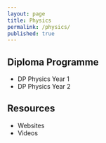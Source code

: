 ```yaml
---
layout: page
title: Physics
permalink: /physics/
published: true
---
```


## Diploma Programme
- DP Physics Year 1
- DP Physics Year 2

## Resources
- Websites
- Videos
